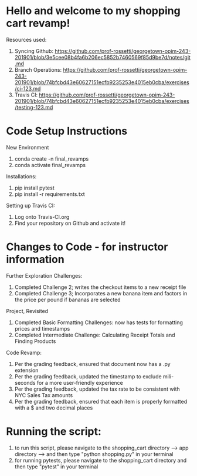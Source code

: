 # Hello and welcome to my shopping cart revamp!

Resources used: 
1. Syncing Github: https://github.com/prof-rossetti/georgetown-opim-243-201901/blob/3e5cee08b4fa6b206ec5852b7460569f85d9be7d/notes/git.md
2. Branch Operations: https://github.com/prof-rossetti/georgetown-opim-243-201901/blob/74bfcbd43e60627151ecfb9235253e4015eb0cba/exercises/ci-123.md
3. Travis CI: https://github.com/prof-rossetti/georgetown-opim-243-201901/blob/74bfcbd43e60627151ecfb9235253e4015eb0cba/exercises/testing-123.md

# Code Setup Instructions
New Environment
1. conda create -n final_revamps
2. conda activate final_revamps

Installations: 
1. pip install pytest
2. pip install -r requirements.txt

Setting up Travis CI:
1. Log onto Travis-CI.org
2. Find your repository on Github and activate it!

# Changes to Code - for instructor information
Further Exploration Challenges:
1.  Completed Challenge 2; writes the checkout items to a new receipt file
2.  Completed Challenge 3; Incorporates a new banana item and factors in the price per pound if bananas are selected

Project, Revisited
1.  Completed Basic Formatting Challenges: now has tests for formatting prices and timestamps
2. Completed Intermediate Challenge: Calculating Receipt Totals and Finding Products

Code Revamp:
1.  Per the grading feedback, ensured that document now has a .py extension
2.  Per the grading feedback, updated the timestamp to exclude mili-seconds for a more user-friendly experience
3.  Per the grading feedback, updated the tax rate to be consistent with NYC Sales Tax amounts
4.  Per the grading feedback, ensured that each item is properly formatted with a $ and two decimal places

# Running the script: 
1. to run this script, please navigate to the shopping_cart directory --> app directory --> and then type "python shopping.py" in your terminal 
2. for running pytests, please navigate to the shopping_cart directory and then type "pytest" in your terminal
